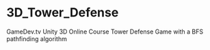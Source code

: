 # 3D_Tower_Defense
 GameDev.tv Unity 3D Online Course Tower Defense Game with a BFS pathfinding algorithm
